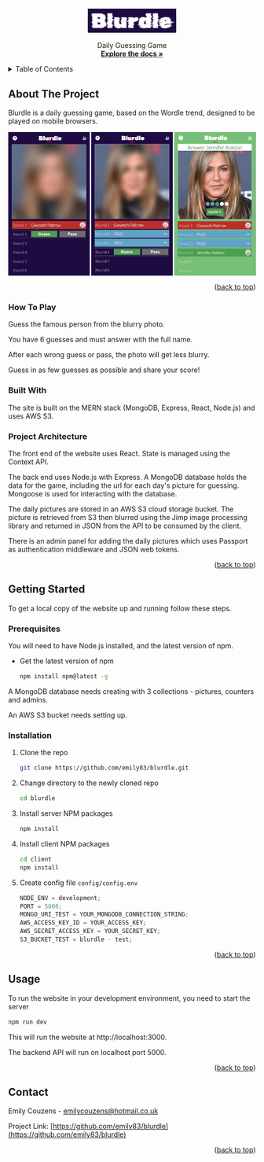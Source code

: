<a id="readme-top"></a>

<div align="center">

  <a href="https://github.com/emily83/blurdle">
    <img src="client/src/blurdle-logo.png" alt="Logo" width="180">
  </a>

  <p align="center">
    Daily Guessing Game
    <br />
    <a href="https://github.com/emily83/Blurdle"><strong>Explore the docs »</strong></a>
  </p>
</div>

<!-- TABLE OF CONTENTS -->
<details>
  <summary>Table of Contents</summary>
  <ol>
    <li>
      <a href="#about-the-project">About The Project</a>
      <ul>
        <li><a href="#how-to-play">How To Play</a></li>
        <li><a href="#built-with">Built With</a></li>
        <li><a href="#project-architecture">Project Architecture</a></li>
      </ul>
    </li>
    <li>
      <a href="#getting-started">Getting Started</a>
      <ul>
        <li><a href="#prerequisites">Prerequisites</a></li>
        <li><a href="#installation">Installation</a></li>
      </ul>
    </li>
    <li><a href="#usage">Usage</a></li>
    <li><a href="#contact">Contact</a></li>
  </ol>
</details>

<!-- ABOUT THE PROJECT -->

## About The Project

Blurdle is a daily guessing game, based on the Wordle trend, designed to be played on mobile browsers.

<div style="display: flex; justify-content: space-between">
  <img src="client/src/screenshots/blurdle-screenshot-1.jpg" width="33%" alt="Screenshot 1">
  <img src="client/src/screenshots/blurdle-screenshot-2.jpg" width="33%" alt="Screenshot 2">
    <img src="client/src/screenshots/blurdle-screenshot-3.jpg" width="33%" alt="Screenshot 3">
</div>

<p align="right">(<a href="#readme-top">back to top</a>)</p>

### How To Play

Guess the famous person from the blurry photo.

You have 6 guesses and must answer with the full name.

After each wrong guess or pass, the photo will get less blurry.

Guess in as few guesses as possible and share your score!

### Built With

The site is built on the MERN stack (MongoDB, Express, React, Node.js) and uses AWS S3.

### Project Architecture

The front end of the website uses React. State is managed using the Context API.

The back end uses Node.js with Express. A MongoDB database holds the data for the game, including the url for each day's picture for guessing. Mongoose is used for interacting with the database.

The daily pictures are stored in an AWS S3 cloud storage bucket. The picture is retrieved from S3 then blurred using the Jimp image processing library and returned in JSON from the API to be consumed by the client.

There is an admin panel for adding the daily pictures which uses Passport as authentication middleware and JSON web tokens.

<p align="right">(<a href="#readme-top">back to top</a>)</p>

<!-- GETTING STARTED -->

## Getting Started

To get a local copy of the website up and running follow these steps.

### Prerequisites

You will need to have Node.js installed, and the latest version of npm.

- Get the latest version of npm
  ```sh
  npm install npm@latest -g
  ```

A MongoDB database needs creating with 3 collections - pictures, counters and admins.

An AWS S3 bucket needs setting up.

### Installation

1. Clone the repo
   ```sh
   git clone https://github.com/emily83/blurdle.git
   ```
2. Change directory to the newly cloned repo
   ```sh
   cd blurdle
   ```
3. Install server NPM packages

   ```sh
   npm install
   ```

4. Install client NPM packages

   ```sh
   cd client
   npm install
   ```

5. Create config file `config/config.env`
   ```js
   NODE_ENV = development;
   PORT = 5000;
   MONGO_URI_TEST = YOUR_MONGODB_CONNECTION_STRING;
   AWS_ACCESS_KEY_ID = YOUR_ACCESS_KEY;
   AWS_SECRET_ACCESS_KEY = YOUR_SECRET_KEY;
   S3_BUCKET_TEST = blurdle - test;
   ```

<p align="right">(<a href="#readme-top">back to top</a>)</p>

<!-- USAGE EXAMPLES -->

## Usage

To run the website in your development environment, you need to start the server

```sh
npm run dev
```

This will run the website at http://localhost:3000.

The backend API will run on localhost port 5000.

<p align="right">(<a href="#readme-top">back to top</a>)</p>

<!-- CONTACT -->

## Contact

Emily Couzens - emilycouzens@hotmail.co.uk

Project Link: [https://github.com/emily83/blurdle](https://github.com/emily83/blurdle)

<p align="right">(<a href="#readme-top">back to top</a>)</p>
